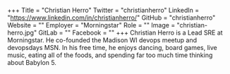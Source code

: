 +++
Title = "Christian Herro"
Twitter = "christianherro"
LinkedIn = "https://www.linkedin.com/in/christianherro/"
GitHub = "christianherro"
Website = ""
Employer = "Morningstar"
Role = ""
Image = "christian-herro.jpg"
GitLab = ""
Facebook = ""
+++
Christian Herro is a Lead SRE at Morningstar. He co-founded the Madison WI devops meetup and devopsdays MSN. In his free time, he enjoys dancing, board games, live music, eating all of the foods, and spending far too much time thinking about Babylon 5.